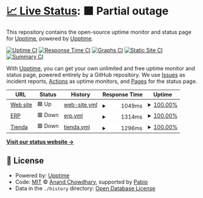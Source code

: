 # [📈 Live Status](https://upptime.github.io/upptime): <!--live status--> **🟧 Partial outage**

This repository contains the open-source uptime monitor and status page for [Upptime](https://upptime.js.org), powered by [Upptime](https://github.com/upptime/upptime).

[![Uptime CI](https://github.com/upptime/upptime/workflows/Uptime%20CI/badge.svg)](https://github.com/upptime/upptime/actions?query=workflow%3A%22Uptime+CI%22)
[![Response Time CI](https://github.com/upptime/upptime/workflows/Response%20Time%20CI/badge.svg)](https://github.com/upptime/upptime/actions?query=workflow%3A%22Response+Time+CI%22)
[![Graphs CI](https://github.com/upptime/upptime/workflows/Graphs%20CI/badge.svg)](https://github.com/upptime/upptime/actions?query=workflow%3A%22Graphs+CI%22)
[![Static Site CI](https://github.com/upptime/upptime/workflows/Static%20Site%20CI/badge.svg)](https://github.com/upptime/upptime/actions?query=workflow%3A%22Static+Site+CI%22)
[![Summary CI](https://github.com/upptime/upptime/workflows/Summary%20CI/badge.svg)](https://github.com/upptime/upptime/actions?query=workflow%3A%22Summary+CI%22)

With [Upptime](https://upptime.js.org), you can get your own unlimited and free uptime monitor and status page, powered entirely by a GitHub repository. We use [Issues](https://github.com/upptime/upptime/issues) as incident reports, [Actions](https://github.com/upptime/upptime/actions) as uptime monitors, and [Pages](https://upptime.github.io/upptime) for the status page.

<!--start: status pages-->
<!-- This summary is generated by Upptime (https://github.com/upptime/upptime) -->
<!-- Do not edit this manually, your changes will be overwritten -->
<!-- prettier-ignore -->
| URL | Status | History | Response Time | Uptime |
| --- | ------ | ------- | ------------- | ------ |
| <img alt="" src="https://icons.duckduckgo.com/ip3/nutec.ar.ico" height="13"> [Web site](https://nutec.ar) | 🟩 Up | [web-site.yml](https://github.com/alvarezrrj/nutec-upptime/commits/HEAD/history/web-site.yml) | <details><summary><img alt="Response time graph" src="./graphs/web-site/response-time-week.png" height="20"> 1049ms</summary><br><a href="https://upptime.github.io/upptime/history/web-site"><img alt="Response time 886" src="https://img.shields.io/endpoint?url=https%3A%2F%2Fraw.githubusercontent.com%2Falvarezrrj%2Fnutec-upptime%2FHEAD%2Fapi%2Fweb-site%2Fresponse-time.json"></a><br><a href="https://upptime.github.io/upptime/history/web-site"><img alt="24-hour response time 1120" src="https://img.shields.io/endpoint?url=https%3A%2F%2Fraw.githubusercontent.com%2Falvarezrrj%2Fnutec-upptime%2FHEAD%2Fapi%2Fweb-site%2Fresponse-time-day.json"></a><br><a href="https://upptime.github.io/upptime/history/web-site"><img alt="7-day response time 1049" src="https://img.shields.io/endpoint?url=https%3A%2F%2Fraw.githubusercontent.com%2Falvarezrrj%2Fnutec-upptime%2FHEAD%2Fapi%2Fweb-site%2Fresponse-time-week.json"></a><br><a href="https://upptime.github.io/upptime/history/web-site"><img alt="30-day response time 924" src="https://img.shields.io/endpoint?url=https%3A%2F%2Fraw.githubusercontent.com%2Falvarezrrj%2Fnutec-upptime%2FHEAD%2Fapi%2Fweb-site%2Fresponse-time-month.json"></a><br><a href="https://upptime.github.io/upptime/history/web-site"><img alt="1-year response time 886" src="https://img.shields.io/endpoint?url=https%3A%2F%2Fraw.githubusercontent.com%2Falvarezrrj%2Fnutec-upptime%2FHEAD%2Fapi%2Fweb-site%2Fresponse-time-year.json"></a></details> | <details><summary><a href="https://upptime.github.io/upptime/history/web-site">100.00%</a></summary><a href="https://upptime.github.io/upptime/history/web-site"><img alt="All-time uptime 99.02%" src="https://img.shields.io/endpoint?url=https%3A%2F%2Fraw.githubusercontent.com%2Falvarezrrj%2Fnutec-upptime%2FHEAD%2Fapi%2Fweb-site%2Fuptime.json"></a><br><a href="https://upptime.github.io/upptime/history/web-site"><img alt="24-hour uptime 100.00%" src="https://img.shields.io/endpoint?url=https%3A%2F%2Fraw.githubusercontent.com%2Falvarezrrj%2Fnutec-upptime%2FHEAD%2Fapi%2Fweb-site%2Fuptime-day.json"></a><br><a href="https://upptime.github.io/upptime/history/web-site"><img alt="7-day uptime 100.00%" src="https://img.shields.io/endpoint?url=https%3A%2F%2Fraw.githubusercontent.com%2Falvarezrrj%2Fnutec-upptime%2FHEAD%2Fapi%2Fweb-site%2Fuptime-week.json"></a><br><a href="https://upptime.github.io/upptime/history/web-site"><img alt="30-day uptime 99.64%" src="https://img.shields.io/endpoint?url=https%3A%2F%2Fraw.githubusercontent.com%2Falvarezrrj%2Fnutec-upptime%2FHEAD%2Fapi%2Fweb-site%2Fuptime-month.json"></a><br><a href="https://upptime.github.io/upptime/history/web-site"><img alt="1-year uptime 99.02%" src="https://img.shields.io/endpoint?url=https%3A%2F%2Fraw.githubusercontent.com%2Falvarezrrj%2Fnutec-upptime%2FHEAD%2Fapi%2Fweb-site%2Fuptime-year.json"></a></details>
| <img alt="" src="https://icons.duckduckgo.com/ip3/admin.nutec.ar.ico" height="13"> [ERP](https://admin.nutec.ar) | 🟥 Down | [erp.yml](https://github.com/alvarezrrj/nutec-upptime/commits/HEAD/history/erp.yml) | <details><summary><img alt="Response time graph" src="./graphs/erp/response-time-week.png" height="20"> 1314ms</summary><br><a href="https://upptime.github.io/upptime/history/erp"><img alt="Response time 1153" src="https://img.shields.io/endpoint?url=https%3A%2F%2Fraw.githubusercontent.com%2Falvarezrrj%2Fnutec-upptime%2FHEAD%2Fapi%2Ferp%2Fresponse-time.json"></a><br><a href="https://upptime.github.io/upptime/history/erp"><img alt="24-hour response time 1544" src="https://img.shields.io/endpoint?url=https%3A%2F%2Fraw.githubusercontent.com%2Falvarezrrj%2Fnutec-upptime%2FHEAD%2Fapi%2Ferp%2Fresponse-time-day.json"></a><br><a href="https://upptime.github.io/upptime/history/erp"><img alt="7-day response time 1314" src="https://img.shields.io/endpoint?url=https%3A%2F%2Fraw.githubusercontent.com%2Falvarezrrj%2Fnutec-upptime%2FHEAD%2Fapi%2Ferp%2Fresponse-time-week.json"></a><br><a href="https://upptime.github.io/upptime/history/erp"><img alt="30-day response time 1179" src="https://img.shields.io/endpoint?url=https%3A%2F%2Fraw.githubusercontent.com%2Falvarezrrj%2Fnutec-upptime%2FHEAD%2Fapi%2Ferp%2Fresponse-time-month.json"></a><br><a href="https://upptime.github.io/upptime/history/erp"><img alt="1-year response time 1153" src="https://img.shields.io/endpoint?url=https%3A%2F%2Fraw.githubusercontent.com%2Falvarezrrj%2Fnutec-upptime%2FHEAD%2Fapi%2Ferp%2Fresponse-time-year.json"></a></details> | <details><summary><a href="https://upptime.github.io/upptime/history/erp">100.00%</a></summary><a href="https://upptime.github.io/upptime/history/erp"><img alt="All-time uptime 99.02%" src="https://img.shields.io/endpoint?url=https%3A%2F%2Fraw.githubusercontent.com%2Falvarezrrj%2Fnutec-upptime%2FHEAD%2Fapi%2Ferp%2Fuptime.json"></a><br><a href="https://upptime.github.io/upptime/history/erp"><img alt="24-hour uptime 99.99%" src="https://img.shields.io/endpoint?url=https%3A%2F%2Fraw.githubusercontent.com%2Falvarezrrj%2Fnutec-upptime%2FHEAD%2Fapi%2Ferp%2Fuptime-day.json"></a><br><a href="https://upptime.github.io/upptime/history/erp"><img alt="7-day uptime 100.00%" src="https://img.shields.io/endpoint?url=https%3A%2F%2Fraw.githubusercontent.com%2Falvarezrrj%2Fnutec-upptime%2FHEAD%2Fapi%2Ferp%2Fuptime-week.json"></a><br><a href="https://upptime.github.io/upptime/history/erp"><img alt="30-day uptime 99.64%" src="https://img.shields.io/endpoint?url=https%3A%2F%2Fraw.githubusercontent.com%2Falvarezrrj%2Fnutec-upptime%2FHEAD%2Fapi%2Ferp%2Fuptime-month.json"></a><br><a href="https://upptime.github.io/upptime/history/erp"><img alt="1-year uptime 99.02%" src="https://img.shields.io/endpoint?url=https%3A%2F%2Fraw.githubusercontent.com%2Falvarezrrj%2Fnutec-upptime%2FHEAD%2Fapi%2Ferp%2Fuptime-year.json"></a></details>
| <img alt="" src="https://icons.duckduckgo.com/ip3/shop.nutec.ar.ico" height="13"> [Tienda](https://shop.nutec.ar) | 🟥 Down | [tienda.yml](https://github.com/alvarezrrj/nutec-upptime/commits/HEAD/history/tienda.yml) | <details><summary><img alt="Response time graph" src="./graphs/tienda/response-time-week.png" height="20"> 1296ms</summary><br><a href="https://upptime.github.io/upptime/history/tienda"><img alt="Response time 1125" src="https://img.shields.io/endpoint?url=https%3A%2F%2Fraw.githubusercontent.com%2Falvarezrrj%2Fnutec-upptime%2FHEAD%2Fapi%2Ftienda%2Fresponse-time.json"></a><br><a href="https://upptime.github.io/upptime/history/tienda"><img alt="24-hour response time 1408" src="https://img.shields.io/endpoint?url=https%3A%2F%2Fraw.githubusercontent.com%2Falvarezrrj%2Fnutec-upptime%2FHEAD%2Fapi%2Ftienda%2Fresponse-time-day.json"></a><br><a href="https://upptime.github.io/upptime/history/tienda"><img alt="7-day response time 1296" src="https://img.shields.io/endpoint?url=https%3A%2F%2Fraw.githubusercontent.com%2Falvarezrrj%2Fnutec-upptime%2FHEAD%2Fapi%2Ftienda%2Fresponse-time-week.json"></a><br><a href="https://upptime.github.io/upptime/history/tienda"><img alt="30-day response time 1168" src="https://img.shields.io/endpoint?url=https%3A%2F%2Fraw.githubusercontent.com%2Falvarezrrj%2Fnutec-upptime%2FHEAD%2Fapi%2Ftienda%2Fresponse-time-month.json"></a><br><a href="https://upptime.github.io/upptime/history/tienda"><img alt="1-year response time 1125" src="https://img.shields.io/endpoint?url=https%3A%2F%2Fraw.githubusercontent.com%2Falvarezrrj%2Fnutec-upptime%2FHEAD%2Fapi%2Ftienda%2Fresponse-time-year.json"></a></details> | <details><summary><a href="https://upptime.github.io/upptime/history/tienda">100.00%</a></summary><a href="https://upptime.github.io/upptime/history/tienda"><img alt="All-time uptime 98.99%" src="https://img.shields.io/endpoint?url=https%3A%2F%2Fraw.githubusercontent.com%2Falvarezrrj%2Fnutec-upptime%2FHEAD%2Fapi%2Ftienda%2Fuptime.json"></a><br><a href="https://upptime.github.io/upptime/history/tienda"><img alt="24-hour uptime 100.00%" src="https://img.shields.io/endpoint?url=https%3A%2F%2Fraw.githubusercontent.com%2Falvarezrrj%2Fnutec-upptime%2FHEAD%2Fapi%2Ftienda%2Fuptime-day.json"></a><br><a href="https://upptime.github.io/upptime/history/tienda"><img alt="7-day uptime 100.00%" src="https://img.shields.io/endpoint?url=https%3A%2F%2Fraw.githubusercontent.com%2Falvarezrrj%2Fnutec-upptime%2FHEAD%2Fapi%2Ftienda%2Fuptime-week.json"></a><br><a href="https://upptime.github.io/upptime/history/tienda"><img alt="30-day uptime 99.58%" src="https://img.shields.io/endpoint?url=https%3A%2F%2Fraw.githubusercontent.com%2Falvarezrrj%2Fnutec-upptime%2FHEAD%2Fapi%2Ftienda%2Fuptime-month.json"></a><br><a href="https://upptime.github.io/upptime/history/tienda"><img alt="1-year uptime 98.99%" src="https://img.shields.io/endpoint?url=https%3A%2F%2Fraw.githubusercontent.com%2Falvarezrrj%2Fnutec-upptime%2FHEAD%2Fapi%2Ftienda%2Fuptime-year.json"></a></details>

<!--end: status pages-->

[**Visit our status website →**](https://upptime.github.io/upptime)

## 📄 License

- Powered by: [Upptime](https://github.com/upptime/upptime)
- Code: [MIT](./LICENSE) © [Anand Chowdhary](https://anandchowdhary.com), supported by [Pabio](https://pabio.com)
- Data in the `./history` directory: [Open Database License](https://opendatacommons.org/licenses/odbl/1-0/)
